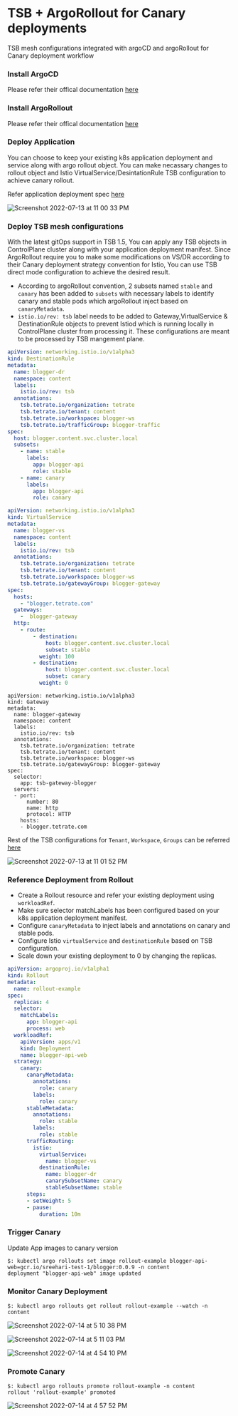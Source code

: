 # TSB + ArgoRollout for Canary deployments

TSB mesh configurations integrated with argoCD and argoRollout for Canary deployment workflow 

### Install ArgoCD

Please refer their offical documentation [here](https://argo-cd.readthedocs.io/en/stable/getting_started/)

### Install ArgoRollout

Please refer their offical documentation [here](https://argoproj.github.io/argo-rollouts/installation/)

### Deploy Application 

You can choose to keep your existing k8s application deployment and service along with argo rollout object. You can make necassary changes to rollout object and Istio VirtualService/DesintationRule TSB configuration to achieve canary rollout. 

Refer application deployment spec [here](https://github.com/sreeharikmarar/tsb-argo-rollout/tree/main/application)

![Screenshot 2022-07-13 at 11 00 33 PM](https://user-images.githubusercontent.com/855824/178796152-d78b8201-82e0-4881-8c94-648f4afb2198.png)

### Deploy TSB mesh configurations

With the latest gitOps support in TSB 1.5, You can apply any TSB objects in ControlPlane cluster along with your application deployment manifest. Since ArgoRollout require you to make some modifications on VS/DR according to their Canary deployment strategy convention for Istio, You can use TSB direct mode configuration to achieve the desired result. 

* According to argoRollout convention, 2 subsets named `stable` and `canary` has been added to `subsets` with necessary labels to identify canary and stable pods which argoRollout inject based on `canaryMetadata`. 
* `istio.io/rev: tsb` label needs to be added to Gateway,VirtualService & DestinationRule objects to prevent Istiod which is running locally in ControlPlane cluster from processing it. These configurations are meant to be processed by TSB mangement plane. 

```yaml
apiVersion: networking.istio.io/v1alpha3
kind: DestinationRule
metadata:
  name: blogger-dr
  namespace: content
  labels:
    istio.io/rev: tsb
  annotations:
    tsb.tetrate.io/organization: tetrate
    tsb.tetrate.io/tenant: content
    tsb.tetrate.io/workspace: blogger-ws
    tsb.tetrate.io/trafficGroup: blogger-traffic
spec:
  host: blogger.content.svc.cluster.local
  subsets:
    - name: stable
      labels:
        app: blogger-api
        role: stable
    - name: canary
      labels:
        app: blogger-api
        role: canary
```

```yaml
apiVersion: networking.istio.io/v1alpha3
kind: VirtualService
metadata:
  name: blogger-vs
  namespace: content
  labels:
    istio.io/rev: tsb
  annotations:
    tsb.tetrate.io/organization: tetrate
    tsb.tetrate.io/tenant: content
    tsb.tetrate.io/workspace: blogger-ws
    tsb.tetrate.io/gatewayGroup: blogger-gateway
spec:
  hosts:
    - "blogger.tetrate.com"
  gateways:
    -  blogger-gateway
  http:
    - route:
        - destination:
            host: blogger.content.svc.cluster.local
            subset: stable
          weight: 100
        - destination:
            host: blogger.content.svc.cluster.local
            subset: canary
          weight: 0
```

```
apiVersion: networking.istio.io/v1alpha3
kind: Gateway
metadata:
  name: blogger-gateway
  namespace: content
  labels:
    istio.io/rev: tsb
  annotations:
    tsb.tetrate.io/organization: tetrate
    tsb.tetrate.io/tenant: content
    tsb.tetrate.io/workspace: blogger-ws
    tsb.tetrate.io/gatewayGroup: blogger-gateway
spec:
  selector:
    app: tsb-gateway-blogger
  servers:
  - port:
      number: 80
      name: http
      protocol: HTTP
    hosts:
    - blogger.tetrate.com
```

Rest of the TSB configurations for `Tenant`, `Workspace`, `Groups` can be referred [here](https://github.com/sreeharikmarar/tsb-argo-rollout/blob/main/tsb/conf.yaml)

![Screenshot 2022-07-13 at 11 01 52 PM](https://user-images.githubusercontent.com/855824/178796547-4794bea2-0b95-47aa-ad82-9638702f6727.png)

### Reference Deployment from Rollout

* Create a Rollout resource and refer your existing deployment using `workloadRef`. 
* Make sure selector matchLabels has been configured based on your k8s application deployment manifest. 
* Configure `canaryMetadata` to inject labels and annotations on canary and stable pods.
* Configure Istio `virtualService` and `destinationRule` based on TSB configuration.
* Scale down your existing deployment to 0 by changing the replicas.

```yaml
apiVersion: argoproj.io/v1alpha1
kind: Rollout
metadata:
  name: rollout-example
spec:
  replicas: 4
  selector:
    matchLabels:
      app: blogger-api
      process: web
  workloadRef:
    apiVersion: apps/v1
    kind: Deployment
    name: blogger-api-web
  strategy:
    canary:
      canaryMetadata:
        annotations:
          role: canary
        labels:
          role: canary
      stableMetadata:
        annotations:
          role: stable
        labels:
          role: stable
      trafficRouting:
        istio:
          virtualService: 
            name: blogger-vs
          destinationRule:
            name: blogger-dr    
            canarySubsetName: canary  
            stableSubsetName: stable  
      steps:
      - setWeight: 5
      - pause:
          duration: 10m
```

### Trigger Canary

Update App images to canary version

```
$: kubectl argo rollouts set image rollout-example blogger-api-web=gcr.io/sreehari-test-1/blogger:0.0.9 -n content
deployment "blogger-api-web" image updated
```

### Monitor Canary Deployment

```
$: kubectl argo rollouts get rollout rollout-example --watch -n content
```

![Screenshot 2022-07-14 at 5 10 38 PM](https://user-images.githubusercontent.com/855824/178975464-1399fcc8-03ae-4144-a4e8-8eba92eccb65.png)

![Screenshot 2022-07-14 at 5 11 03 PM](https://user-images.githubusercontent.com/855824/178975655-4bc57ff9-9899-4aed-b047-5152acfcbcb5.png)

![Screenshot 2022-07-14 at 4 54 10 PM](https://user-images.githubusercontent.com/855824/178972702-899aa111-4335-46bb-b99c-3046be242bf3.png)


### Promote Canary 

```
$: kubectl argo rollouts promote rollout-example -n content
rollout 'rollout-example' promoted
```
![Screenshot 2022-07-14 at 4 57 52 PM](https://user-images.githubusercontent.com/855824/178972805-214ca3a7-7ca6-41fe-a3e3-a5cb1991f00c.png)


